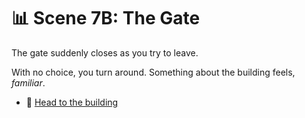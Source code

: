 
# 📊 Scene 7B: The Gate

The gate suddenly closes as you try to leave.

With no choice, you turn around. Something about the building feels, *familiar*.

- 🎯 [Head to the building](./scene7a.md)
